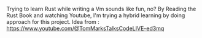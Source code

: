 Trying to learn Rust while writing a Vm sounds like fun, no?
By Reading the Rust Book and watching Youtube, I'm trying a hybrid learning by doing approach for this project.
Idea from : https://www.youtube.com/@TomMarksTalksCodeLIVE-ed3mq

